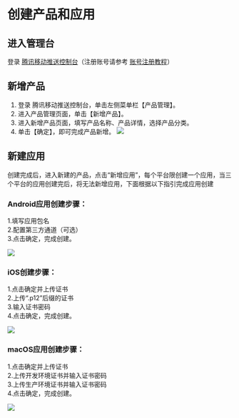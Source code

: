 # 创建产品和应用
## 进入管理台
登录 [腾讯移动推送控制台](https://console.cloud.tencent.com/tpns)（注册账号请参考 [账号注册教程](https://cloud.tencent.com/document/product/378/17985)）<br>
## 新增产品
1.	登录 腾讯移动推送控制台，单击左侧菜单栏【产品管理】。
2.	进入产品管理页面，单击【新增产品】。
3.	进入新增产品页面，填写产品名称、产品详情，选择产品分类。
4.	单击【确定】，即可完成产品新增。
![](https://main.qcloudimg.com/raw/ced9a9d3425e553ba777d555d8a1647d.png)

## 新建应用
创建完成后，进入新建的产品，点击“新增应用”，每个平台限创建一个应用，当三个平台的应用创建完后，将无法新增应用，下面根据以下指引完成应用创建<br>


### Android应用创建步骤：
1.填写应用包名<br>
2.配置第三方通道（可选）<br>
3.点击确定，完成创建。<br>

![](https://main.qcloudimg.com/raw/3e9f12e664c647ad05f37c1c5c77e7f4.png)

### iOS创建步骤：
1.点击确定并上传证书<br>
2.上传“.p12”后缀的证书<br>
3.输入证书密码<br>
4.点击确定，完成创建。

![](https://main.qcloudimg.com/raw/dcbf620941c57f895b6f3c4c998df6ab.png)<br>
### macOS应用创建步骤：
1.点击确定并上传证书<br>
2.上传开发环境证书并输入证书密码<br>
3.上传生产环境证书并输入证书密码<br>
4.点击确定，完成创建。<br>

![](https://main.qcloudimg.com/raw/f3d16d58cda32b5e9e87768638137d97.png)


